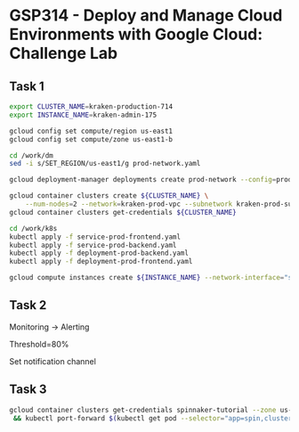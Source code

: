 # GSP314 - Deploy and Manage Cloud Environments with Google Cloud: Challenge Lab

## Task 1

```bash
export CLUSTER_NAME=kraken-production-714
export INSTANCE_NAME=kraken-admin-175

gcloud config set compute/region us-east1
gcloud config set compute/zone us-east1-b

cd /work/dm
sed -i s/SET_REGION/us-east1/g prod-network.yaml

gcloud deployment-manager deployments create prod-network --config=prod-network.yaml

gcloud container clusters create ${CLUSTER_NAME} \
    --num-nodes=2 --network=kraken-prod-vpc --subnetwork kraken-prod-subnet
gcloud container clusters get-credentials ${CLUSTER_NAME}

cd /work/k8s
kubectl apply -f service-prod-frontend.yaml 
kubectl apply -f service-prod-backend.yaml
kubectl apply -f deployment-prod-backend.yaml
kubectl apply -f deployment-prod-frontend.yaml

gcloud compute instances create ${INSTANCE_NAME} --network-interface="subnet=kraken-mgmt-subnet" --network-interface="subnet=kraken-prod-subnet"
```

## Task 2

Monitoring -> Alerting

Threshold=80%

Set notification channel

## Task 3

```bash
gcloud container clusters get-credentials spinnaker-tutorial --zone us-east1-b --project qwiklabs-gcp-03-109b0c15021b \
 && kubectl port-forward $(kubectl get pod --selector="app=spin,cluster=spin-deck" --output jsonpath='{.items[0].metadata.name}') 8080:9000
```
